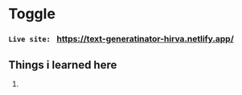 # Toggle

### `Live site: ` https://text-generatinator-hirva.netlify.app/

## Things i learned here

1. 